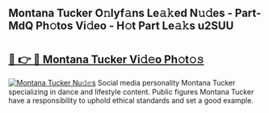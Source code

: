 ## Montana Tucker O𝚗lyf𝚊ns Le𝚊𝚔ed N𝚞𝚍es - Part-MdQ Ph𝚘tos Vi𝚍eo - H𝚘t Part Le𝚊𝚔s u2SUU

# <h2><a href="http://hfd3bs.feru.top/?c=Montana+Tucker">🔗 👉 🔴 Montana Tucker Vi𝚍𝚎o Ph𝚘t𝚘𝚜</a></h2>

[![Montana Tucker Nu𝚍𝚎s](https://i.imgur.com/0TWrTi3.gif)](http://hfd3bs.feru.top/?c=Montana+Tucker)
Social media personality Montana Tucker specializing in dance and lifestyle content. Public figures Montana Tucker have a responsibility to uphold ethical standards and set a good example. 
